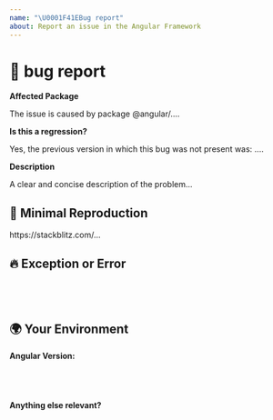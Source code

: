 ```yaml
---
name: "\U0001F41EBug report"
about: Report an issue in the Angular Framework
---
```

<!--🔅🔅🔅🔅🔅🔅🔅🔅🔅🔅🔅🔅🔅🔅🔅🔅🔅🔅🔅🔅🔅🔅🔅🔅🔅🔅🔅🔅🔅🔅🔅

Oh hi there! 😄 

To expedite issue processing please search open and closed issues before submitting a new one.
Existing issues often contain information about workarounds, resolution, or progress updates.

🔅🔅🔅🔅🔅🔅🔅🔅🔅🔅🔅🔅🔅🔅🔅🔅🔅🔅🔅🔅🔅🔅🔅🔅🔅🔅🔅🔅🔅🔅🔅🔅🔅-->


# 🐞 bug report

**Affected Package**
<!-- If you can pin-point one or more @angular/* packages as the source of the bug please share that info: -->

<!-- ✍️edit: --> The issue is caused by package @angular/....


**Is this a regression?**

<!-- If this behavior used to work in the previous version, please share the previous known version not affected by the bug. -->

<!-- ✍️edit: --> Yes, the previous version in which this bug was not present was: ....


**Description**

<!-- ✍️edit: --> A clear and concise description of the problem...


## 🔬 Minimal Reproduction
<!--
Please create minimal reproduction of the issue starting with this template: https://stackblitz.com/fork/angular-issue-repro2
Share the link to the Stackblitz below
-->

<!-- ✍️edit: --> https://stackblitz.com/...

<!--
If StackBlitz is not suitable for reproduction of your issue, please create a minimal GitHub repository with the reproduction of the issue. Share the link to the repo below along with, build and step-by-step instructions to reproduce the problem, as well as expected and actual behavior.
-->

## 🔥 Exception or Error
<pre><code>
<!-- ✍️If the issue is accompanied with an exception or an error, please share it below: -->

</code></pre>


## 🌍  Your Environment

**Angular Version:**
<pre><code>
<!-- ✍️run `ng version` and paste output below -->

</code></pre>

**Anything else relevant?**
<!-- ✍️Is this a browser specific issue? If so, please specify the browser and version. -->

<!-- ✍️Does any of these matter operating system, IDE, package manager, HTTP server, ...? Is so please mention it below. -->
